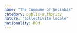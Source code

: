 ```yaml
---
name: "The Commune of Șelimbăr"
category: public-authority
nature: "Collectivité locale"
nationality: ROM
---
```

    